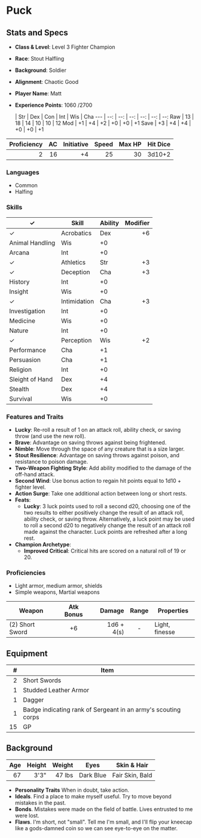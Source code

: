 # Puck

## Stats and Specs

* **Class & Level**: Level 3 Fighter Champion
* **Race**: Stout Halfling
* **Background**: Soldier
* **Alignment**: Chaotic Good
* **Player Name**: Matt
* **Experience Points**: 1060 /2700

     | Str | Dex  | Con  | Int  | Wis  | Cha
---  | --: | --:  | --:  | --:  | --:  | --:
Raw  | 13  |  18  |  14  |  10  |  10  |  12
Mod  | +1  |  +4  |  +2  |  +0  |  +0  |  +1
Save | +3  |  +4  |  +4  |  +0  |  +0  |  +1

Proficiency | AC  | Initiative | Speed | Max HP | Hit Dice
----------: | --: | ---------: | ----: | -----: | -------:
         2  |  16 |         +4 |    25 |     30 |   3d10+2 

### Languages

* Common
* Halfing

### Skills

✓ | Skill           | Ability | Modifier
--- | --------------- | ------- | -------:
✓ | Acrobatics      | Dex     | +6
  | Animal Handling | Wis     | +0
  | Arcana          | Int     | +0
✓ | Athletics       | Str     | +3
✓ | Deception       | Cha     | +3
  | History         | Int     | +0
  | Insight         | Wis     | +0
✓ | Intimidation    | Cha     | +3
  | Investigation   | Int     | +0
  | Medicine        | Wis     | +0
  | Nature          | Int     | +0
✓ | Perception      | Wis     | +2
  | Performance     | Cha     | +1
  | Persuasion      | Cha     | +1
  | Religion        | Int     | +0
  | Sleight of Hand | Dex     | +4
  | Stealth         | Dex     | +4
  | Survival        | Wis     | +0

### Features and Traits
* **Lucky**: Re-roll a result of 1 on an attack roll, ability check, or saving throw (and use the new roll).
* **Brave**: Advantage on saving throws against being frightened.
* **Nimble**: Move through the space of any creature that is a size larger.
* **Stout Resilience**: Advantage on saving throws against poison, and resistance to poison damage.
* **Two-Weapon Fighting Style**: Add ability modified to the damage of the off-hand attack.
* **Second Wind**: Use bonus action to regain hit points equal to 1d10 + fighter level.
* **Action Surge**: Take one additional action between long or short rests.
* **Feats**:
  * **Lucky**: 3 luck points used to roll a second d20, choosing one of the two results to either positively change the result of an attack roll, ability check, or saving throw.  Alternatively, a luck point may be used to roll a second d20 to negatively change the result of an attack roll made against the character.  Luck points are refreshed after a long rest.
* **Champion Archetype**:
  * **Improved Critical**: Critical hits are scored on a natural roll of 19 or 20.

### Proficiencies

* Light armor, medium armor, shields
* Simple weapons, Martial weapons

Weapon          | Atk Bonus |     Damage | Range | Properties
--------------- | :-------: | ---------: | :---: | ----------
(2) Short Sword |     +6    | 1d6 + 4(s) |   -   | Light, finesse

## Equipment
\#  | Item
--: | ---------
2   | Short Swords
1   | Studded Leather Armor
1   | Dagger
1   | Badge indicating rank of Sergeant in an army's scouting corps
15  | GP

## Background

Age | Height | Weight   | Eyes      | Skin & Hair
--: | -----: | ------:  | --------- | ---------------
 67 |   3'3" |  47 lbs  | Dark Blue | Fair Skin, Bald

* **Personality Traits** When in doubt, take action.
* **Ideals**. Find a place to make myself useful. Try to move beyond mistakes in the past.
* **Bonds**. Mistakes were made on the field of battle. Lives entrusted to me were lost.
* **Flaws**. I'm short, not "small".  Tell me I'm small, and I'll flip your kneecap like a gods-damned coin so we can see eye-to-eye on the matter. 
